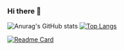 ### Hi there 👋


![Anurag's GitHub stats](https://github-readme-stats.vercel.app/api?username=yamankubra&show_icons=true&theme=radical)
[![Top Langs](https://github-readme-stats.vercel.app/api/top-langs/?username=yamankubra&layout=compact)](https://github.com/yamankubra/github-readme-stats)

[![Readme Card](https://github-readme-stats.vercel.app/api/pin/?username=yamankubra&repo=github-readme-stats)](https://github.com/yamankubra/github-readme-stats)

